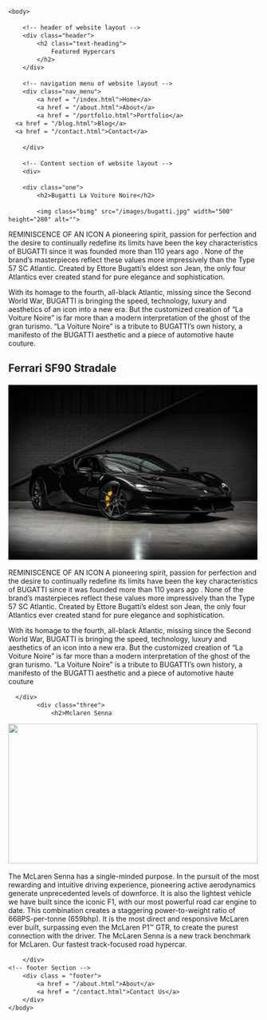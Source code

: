 <html>
	<head>
        <link rel="stylesheet" href="/css/style.css"/>
		<title>
			Box Layout
		</title>
		</head>
	
	<body>
		
		<!-- header of website layout -->
		<div class="header">
			<h2 class="text-heading">
				Featured Hypercars
			</h2>
		</div>
		
		<!-- navigation menu of website layout -->
		<div class="nav_menu">
			<a href = "/index.html">Home</a>
			<a href = "/about.html">About</a>
			<a href = "/portfolio.html">Portfolio</a>
      <a href = "/blog.html">Blog</a>
      <a href = "/contact.html">Contact</a>
      
		</div>
		
		<!-- Content section of website layout -->
		<div>
			
		<div class="one">
			<h2>Bugatti La Voiture Noire</h2>
            
            <img class="bimg" src="/images/bugatti.jpg" width="500" height="280" alt="">
            
<p>REMINISCENCE OF AN ICON
A pioneering spirit, passion for perfection and the desire to continually redefine its limits have been the key characteristics of BUGATTI since it was founded more than 110 years ago . None of the brand’s masterpieces reflect these values more impressively than the Type 57 SC Atlantic. Created by Ettore Bugatti’s eldest son Jean, the only four Atlantics ever created stand for pure elegance and sophistication.

With its homage to the fourth, all-black Atlantic, missing since the Second World War, BUGATTI is bringing the speed, technology, luxury and aesthetics of an icon into a new era. But the customized creation of “La Voiture Noire” is far more than a modern interpretation of the ghost of the gran turismo. “La Voiture Noire” is a tribute to BUGATTI’s own history, a manifesto of the BUGATTI aesthetic and a piece of automotive haute couture. </p>
			</div>
			<div class="two">
				<h2>Ferrari SF90 Stradale
</h2>

<img class="fimg" src="/images/ferrari.jpg" width="500" height="350"  alt="">

<p>REMINISCENCE OF AN ICON
A pioneering spirit, passion for perfection and the desire to continually redefine its limits have been the key characteristics of BUGATTI since it was founded more than 110 years ago . None of the brand’s masterpieces reflect these values more impressively than the Type 57 SC Atlantic. Created by Ettore Bugatti’s eldest son Jean, the only four Atlantics ever created stand for pure elegance and sophistication.

With its homage to the fourth, all-black Atlantic, missing since the Second World War, BUGATTI is bringing the speed, technology, luxury and aesthetics of an icon into a new era. But the customized creation of “La Voiture Noire” is far more than a modern interpretation of the ghost of the gran turismo. “La Voiture Noire” is a tribute to BUGATTI’s own history, a manifesto of the BUGATTI aesthetic and a piece of automotive haute couture </p>
			
      </div>
			<div class="three">
				<h2>Mclaren Senna
</h2>
<img src="/images/mclaren.jpg"  width="500" height="280" alt="">
<p>The McLaren Senna has a single-minded purpose. In the pursuit of the most rewarding and intuitive driving experience, pioneering active aerodynamics generate unprecedented levels of downforce. It is also the lightest vehicle we have built since the iconic F1, with our most powerful road car engine to date. This combination creates a staggering power-to-weight ratio of 668PS-per-tonne (659bhp). It is the most direct and responsive McLaren ever built, surpassing even the McLaren P1™ GTR, to create the purest connection with the driver. The McLaren Senna is a new track benchmark for McLaren. Our fastest track-focused road hypercar.</p>
      </div>
      
		</div>
    <!-- footer Section -->
        <div class = "footer">
            <a href = "/about.html">About</a>
            <a href = "/contact.html">Contact Us</a>
        </div>
	</body>
</html>				

